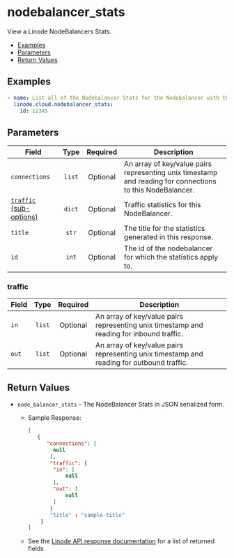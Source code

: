# nodebalancer_stats

View a Linode NodeBalancers Stats.

- [Examples](#examples)
- [Parameters](#parameters)
- [Return Values](#return-values)

## Examples

```yaml
- name: List all of the Nodebalancer Stats for the Nodebalancer with the given id
  linode.cloud.nodebalancer_stats:
    id: 12345
```


## Parameters

| Field     | Type | Required | Description                                                                  |
|-----------|------|----------|------------------------------------------------------------------------------|
| `connections` | <center>`list`</center> | <center>Optional</center> | An array of key/value pairs representing unix timestamp and reading for connections to this NodeBalancer.   |
| [`traffic` (sub-options)](#traffic) | <center>`dict`</center> | <center>Optional</center> | Traffic statistics for this NodeBalancer.   |
| `title` | <center>`str`</center> | <center>Optional</center> | The title for the statistics generated in this response.   |
| `id` | <center>`int`</center> | <center>Optional</center> | The id of the nodebalancer for which the statistics apply to.   |

### traffic

| Field     | Type | Required | Description                                                                  |
|-----------|------|----------|------------------------------------------------------------------------------|
| `in` | <center>`list`</center> | <center>Optional</center> | An array of key/value pairs representing unix timestamp and reading for inbound traffic.   |
| `out` | <center>`list`</center> | <center>Optional</center> | An array of key/value pairs representing unix timestamp and reading for outbound traffic.   |

## Return Values

- `node_balancer_stats` - The NodeBalancer Stats in JSON serialized form.

    - Sample Response:
        ```json
        [
           {
              "connections": [
                null
               ],
               "traffic": {
                "in": [
                    null
                ],
                "out": [
                    null
                ]
               }
               "title" : "sample-title"
            }
        ]
        ```
    - See the [Linode API response documentation](https://www.linode.com/docs/api/nodebalancers/#nodebalancer-statistics-view__responses) for a list of returned fields


